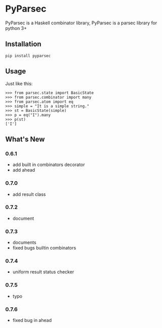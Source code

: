 # PyParsec

PyParsec is a Haskell combinator library, PyParsec is a parsec library for python 3+

## Installation

```
pip install pyparsec 
```

## Usage

Just like this:

```
>>> from parsec.state import BasicState
>>> from parsec.combinator import many
>>> from parsec.atom import eq
>>> simple = "It is a simple string."
>>> st = BasicState(simple)
>>> p = eq("I").many
>>> p(st)
['I']
```

## What's New

### 0.6.1

 - add built in combinators decorator
 - add ahead

### 0.7.0

 - add result class

### 0.7.2

 - document

### 0.7.3
 - documents
 - fixed bugs builtin combinators


### 0.7.4
 - uniform result status checker

### 0.7.5
 - typo

### 0.7.6
 - fixed bug in ahead